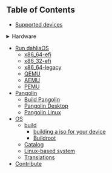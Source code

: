 <!-- This is the TOC that appears on the website. 
Links should use /docs and not .md extension. 
V7.2-rc5-->
## Table of Contents

- [Supported devices](docs/supported-devices.md)
<details>
  <summary>Hardware</summary>
  
- [Acer](docs/hardware/Acer)
  * [Aspire timelineX 5830](docs/hardware/Acer/Aspire-timelineX-5830-series.md)
  * [TravelMate 8571](docs/hardware/Acer/TravelMate-8571.md)
  * [TravelMate P455-M](docs/hardware/Acer/TravelMate-P455-M.md)
  * [TravelMate P645-S](docs/hardware/Acer/TravelMate-P645-S.md)
- [Apple](docs/hardware/Apple)
  * [Macbook air early 2014](docs/hardware/Apple/Macbook-air-early-2014.md)
- [HP](docs/hardware/HP)
  * [630](docs/hardware/HP/630.md)
  * [Compaq-8200-Elite.md](docs/hardware/HP/Compaq-8200-Elite.md)
  * [Compaq Pro 6300](docs/hardware/HP/Compaq-Pro-6300.md)
  * [Elitedesk 800-G1-SFF](docs/hardware/HP/Elitedesk-800-G1-SFF.md)
  * [Pavilion Laptop 15-cs0xxx](docs/hardware/HP/Pavilion-Laptop-15-cs0xxx.md)
  * [ProDesk 490-G1-MT](docs/hardware/HP/ProDesk-490-G1-MT.md)
- [Lenovo](docs/hardware/Lenovo)
  * [Flex 3 80R3](docs/hardware/Lenovo/Flex-3-80R3.md)
- [Modecom](docs/hardware/Modecom)
  * [Freetab 8025](docs/hardware/Modecom/Freetab-8025.md)
- [Pine64](docs/hardware/pine64)
  * [Pinephone](docs/hardware/pine64/Pinephone.md)
</details>

- [Run dahliaOS](docs/run%20dahliaOS)
  * [x86_64-efi](docs/run%20dahliaOS/x86_64-efi.md)
  * [x86_32-efi](docs/run%20dahliaOS/x86_32-efi.md)
  * [x86_64-legacy](docs/run%20dahliaOS/x86_64-legacy.md)
  * [QEMU](docs/run%20dahliaOS/qemu.md)
  * [AEMU](docs/run%20dahliaOS/aemu.md)
  * [PEMU](docs/run%20dahliaOS/pemu.md)
- [Pangolin](docs/pangolin)
  * [Build Pangolin](docs/pangolin/build_pangolin.md)
  * [Pangolin Desktop](docs/pangolin/Pangolin-Desktop.md)
  * [Pangolin Linux](docs/pangolin/pangolin-linux.md)
- [OS](docs/os)
  * [build](docs/os/build) 
    * [building a iso for your device](docs/os/build/building_a_iso_for_your_device.md)
    * [Buildroot](docs/os/build/buildroot.md)
  * [Catalog](docs/os/catalog/catalog.md)
  * [Linux-based system](docs/os/linux-based.md)
  * [Translations](docs/os/translations/translation.md)
- [Contribute](docs/CONTRIBUTING.md)
